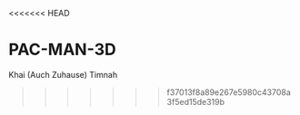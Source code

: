 <<<<<<< HEAD
# PAC-MAN-3D

Khai (Auch Zuhause)
Timnah
>>>>>>> f37013f8a89e267e5980c43708a3f5ed15de319b
